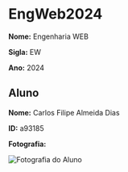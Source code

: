 # EngWeb2024

**Nome:** Engenharia WEB

**Sigla:** EW

**Ano:** 2024

## Aluno

**Nome:** Carlos Filipe Almeida Dias

**ID:** a93185

**Fotografia:**

![Fotografia do Aluno](Filipe.jng)
